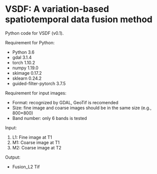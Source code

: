 # VSDF: A variation-based spatiotemporal data fusion method
Python code for VSDF (v0.1).

Requirement for Python:
* Python 3.6
* gdal 3.1.4
* torch 1.10.2
* numpy 1.19.0
* skimage 0.17.2
* sklearn 0.24.2
* guided-filter-pytorch 3.7.5 

Requirement for input images:
* Format: recognized by GDAL, GeoTif is recomended
* Size: fine image and coarse images should be in the same size (e.g., 800*800)
* Band number: only 6 bands is tested

Input:
1. L1: Fine image at T1
2. M1: Coarse image at T1
3. M2: Coarse image at T2

Output:
* Fusion_L2 Tif
